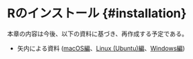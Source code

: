 # Rのインストール {#installation}



本章の内容は今後、以下の資料に基づき、再作成する予定である。

* 矢内による資料 ([macOS編](https://yukiyanai.github.io/jp/resources/docs/install-R_macOS.pdf)、[Linux (Ubuntu)編](https://yukiyanai.github.io/jp/resources/docs/install-R_ubuntu.pdf)、[Windows編](https://yukiyanai.github.io/jp/resources/docs/install-R_windows.pdf))

<!--
## Rのインストール {#install-R}

### macOSの場合

#### 前準備

* Xcodeの入手
    * Command Line Tools?
* XQuartz
* clang, gfortran, tcltk?
* http://mac.r-project.org/tools/

#### Rのダウンロードとインストール

### Linuxの場合

Linuxの場合、ディストリビューション (distribution)[^dist]によってインストール方法がやや異なります。詳細は[CRAN](https://cran.r-project.org/index.html)を参照して頂きますが、ここでは個人用OSとして広く使われている[Ubuntu](https://jp.ubuntu.com/) 18.04.4 LTSの例を紹介します。

[^dist]: よく使われるディストリビューションとしては[Debian](https://www.debian.org)系とRed Hat系があります。シェアトップレベルの[Ubuntu](https://ubuntu.com)と[Mint](https://www.linuxmint.com)はDebian系です。ちなみに、個人向けのRed Hat Linuxは開発中止され、現在は[Fedora](https://getfedora.org)に受け継がれています。Red Hat系ではFedoraだけでなく、[CentOS](https://www.centos.org)も広く使われています。最近は[arch linux](https://www.archlinux.org)系の[manjaro linux](https://manjaro.org)も人気です。人気ディストリビューションにつしては[DistroWatch.com](https://distrowatch.com/dwres.php?resource=popularity)から最新ランキングを確認してください。

\begin{figure}[H]

{\centering \includegraphics[width=1\linewidth]{Figures/Installation/R_Ubuntu1} 

}

\caption{Terminalの起動}(\#fig:unnamed-chunk-1)
\end{figure}

まず、Terminal (端末)を立ち上げます。Terminalはデスクトップ画面で右クリックし、「Open Terminal (端末を開く)」を選択します。Terminalプロンプト上に以下のように入力します。

```
sudo apt-get install r-base
```

パスワードを入力すれば、Rがインストールされます。インストールされたRするにはいくつかの方法があります。1つ目はTerminal上で

```
R
```

と入力するだけです。

\begin{figure}[H]

{\centering \includegraphics[width=1\linewidth]{Figures/Installation/R_Ubuntu2} 

}

\caption{Applicationから起動1}(\#fig:unnamed-chunk-2)
\end{figure}

2つ目の方法はApplicationから開く方法です。Ubuntuの左上の「Activities (アクティビティ)」または、左下のボタンをクリックします。

\begin{figure}[H]

{\centering \includegraphics[width=1\linewidth]{Figures/Installation/R_Ubuntu3} 

}

\caption{Applicationから起動2}(\#fig:unnamed-chunk-3)
\end{figure}

上段中央の検索で「R」を入力し、検索結果からRを選択します。

\begin{figure}[H]

{\centering \includegraphics[width=1\linewidth]{Figures/Installation/R_Ubuntu4} 

}

\caption{R Console}(\#fig:linux-r-console)
\end{figure}

図\@ref(fig:linux-r-console)のような画面が表示されたらRはインストールは完了です。

### Windowsの場合

<center>
    <font color="red"><b>R 4.0.0ではOneDriveとの同期問題がなくなったという噂も...?</b></font>
</center>

#### 前準備

Rをインストールする前に以下の2点を確認します。

1. 自分のWindowsがOneDriveと連携している[^winproblem1]
2. ユーザー名が日本語になっている[^winproblem2]

[^winproblem1]: この場合、パッケージのインストールがうまくできない可能性があります。
[^winproblem2]: RStudioが起動しない可能性があります。

一つ以上当てはまる場合、以下の手順で前準備をします。どれも該当しない場合、次節に移りましょう。

**OneDriveとの連携を確認する方法**

1. そもそもOneDriveがインストールされていないなら、問題ありません。
2. タスクバー (画面下段のバー)の右側にあるOneDriveのアイコンをクリックし、「その他」>「設定」
3. 「バックアップ」タブの「バックアップを管理」をクリック
4. 真ん中の「ドキュメント」の列に「**ファイルはバックアップされました**」と表示されている場合、WindowsとOneDriveが連携していることを意味します。

**OneDirveとの連携を解除する方法**

5. 「バックアップを停止」をクリックします[^onedrive1]。

[^onedrive1]: 普段OneDriveのバックアップ機能を使用している場合、この方法は推奨できません。

**ユーザー名の確認方法**

1. 「設定」>「アカウント」
2. でかいアイコンの下にユーザー名が表示されていますが、ここが日本語になっていると、ユーザー名は日本語ということになります。

**解決方法**

新しいユーザーを生成するのが手っ取り早いです。詳しい手順は[ここ](https://support.microsoft.com/ja-jp/help/4026923/windows-10-create-a-local-user-or-administrator-account)から確認できます。

#### Rのダウンロードとインストール

\begin{figure}[H]

{\centering \includegraphics[width=1\linewidth]{Figures/Installation/R_Windows1} 

}

\caption{Rのインストール1 (Windows)}(\#fig:unnamed-chunk-4)
\end{figure}

CRAN (https://cran.r-project.org/)にアクセスし、「Download R for Windows」を選択します。

\begin{figure}[H]

{\centering \includegraphics[width=1\linewidth]{Figures/Installation/R_Windows2} 

}

\caption{Rのインストール2 (Windows)}(\#fig:unnamed-chunk-5)
\end{figure}

「base」を選択します。

\begin{figure}[H]

{\centering \includegraphics[width=1\linewidth]{Figures/Installation/R_Windows3} 

}

\caption{Rのインストール3 (Windows)}(\#fig:unnamed-chunk-6)
\end{figure}

「Download R x.x.x for Windows」を選択し、インストーラーをダウンロードします。

インストールの途中、コンポーネントの選択画面が表示されます。「Core File」と「Message translation」にはチェックを入れますが、自分のパソコンのbitによって32bitか64bitかが決まります。多くの場合、64bitで問題ありませんが、以下のような方法で確認できます。

\begin{figure}[H]

{\centering \includegraphics[width=0.5\linewidth]{Figures/Installation/R_Windows_Pre1} 

}

\caption{bitの確認 (1)}(\#fig:unnamed-chunk-7)
\end{figure}

1. デスクトップ画面のPCを**右クリック**し、「プロパティ」を選択

\begin{figure}[H]

{\centering \includegraphics[width=1\linewidth]{Figures/Installation/R_Windows_Pre2} 

}

\caption{bitの確認 (2)}(\#fig:unnamed-chunk-8)
\end{figure}

2. 「システムの種類」を確認

#### Rtoolsのインストール

---

## .Rprofileの設定 {#rbasic-profile}

---

## RStudio {#install-rstudio}

### RStudioのインストール

RStudioのインストール方法はもっと簡単です。

\begin{figure}[H]

{\centering \includegraphics[width=1\linewidth]{Figures/Installation/RStudio1} 

}

\caption{RStudioのインストール1}(\#fig:unnamed-chunk-9)
\end{figure}

まず、RStudioのホームページ (https://rstudio.com)にアクセスし、「Download」をクリックします。

\begin{figure}[H]

{\centering \includegraphics[width=1\linewidth]{Figures/Installation/RStudio2} 

}

\caption{RStudioのインストール2}(\#fig:unnamed-chunk-10)
\end{figure}

RStudio Desktopの「Download」を選択します。

\begin{figure}[H]

{\centering \includegraphics[width=1\linewidth]{Figures/Installation/RStudio3} 

}

\caption{RStudioのインストール3}(\#fig:unnamed-chunk-11)
\end{figure}

自分のOSに合ったインストーラーをダウンロードします[^rstudio-ubuntu]。

[^rstudio-ubuntu]: Linuxの場合、OSとそのバージョンによってダウンロードするインストーラーが異なります。現時点 (2020年3月)におけるUbuntuの安定版は18.0.4.4ですので、この場合、「Ubuntu 18/Debian 10」を選択します。

ダウンロードしたインストーラーを実行すると、

* macOSの場合、RStudioのアイコンをApplicationフォルダーに移動させます。
* Ubuntuの場合、Ubuntu Softwareが起動されます。「Install」をクリックするだけです。
* Windowsの場合、自動的にインストーラーが起動されます。指示に従ってインストールします。

### RStudioの起動と設定

とりあえずインスールされたRStudioを立ち上げてみましょう。図\@ref(fig:RStudio1)のおような画面が表示されたら問題なくRStudioがインストールされていると考えて良いでしょう。図\@ref(fig:RStudio1)と完全に同じ画面が表示されなくても問題ゴザ会いません。

\begin{figure}[H]

{\centering \includegraphics[width=1\linewidth]{Figures/Installation/RStudio_Setting1} 

}

\caption{RStudioの初期画面}(\#fig:RStudio1)
\end{figure}

### RStudioの設定

このままでもRプログラミングはできます。前章で説明したように、RStudioのようなIDEはプログラミングにおける有能な秘書さんです。もっと自分の好みに合わせてカスタマイズすれば、コーディングも捗るでしょう。せっかくIDEをインストールしましたし、より便利に使えるようにRStudioの設定を変えてみましょう。

1. RStudioの設定を変えるには「Tools」の「Global Option」を選択します。

2. 左側から「General」を選択します。

3. 左側から「Code」を選択します。
    * 「Editing」タブを選択します。
    * 「Display」タブを選択します。


最後にRStudio画面の設定をしましょう。今のままでももんだいありませんが、快適なコーディングのためには、できる限りコードの画面を大きくする必要があります。そのためには、あまり使わない機能はどこかの領域に集め、最終的には最小化させて見えないようにします。

1. メニュー「Tools」から「Global Option」を選択します。
2. 左側から「Pane」を選択します。
3. それぞれの領域を図\@ref(fig:PaneExample)のように設定します。
    * ちなみに、RStudioのテーマやフォントなどの設定は「Apperance」から調整できます。
4. 「OK」を押してRStudioの画面に戻ったら、左下Paneの最小化ボタン (図\@ref(fig:PaneExample)の赤い四角形)をクリックし、最小化します。

\begin{figure}[H]

{\centering \includegraphics[width=1\linewidth]{Figures/Installation/RStudio_Setting4} 

}

\caption{Pane設定後}(\#fig:PaneExample)
\end{figure}

---
-->

